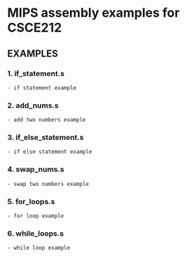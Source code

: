 # MIPS assembly examples for CSCE212

## EXAMPLES

### 1. if_statement.s
    - if statement example
### 2. add_nums.s
    - add two numbers example
### 3. if_else_statement.s
    - if else statement example
### 4. swap_nums.s
    - swap two numbers example
### 5. for_loops.s
    - for loop example
### 6. while_loops.s
    - while loop example